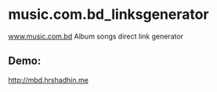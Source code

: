 music.com.bd_linksgenerator
===========================

www.music.com.bd Album songs direct link generator

## Demo:
http://mbd.hrshadhin.me
